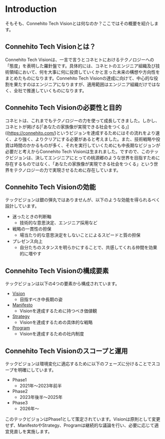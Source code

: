 # Introduction

そもそも、Connehito Tech Visionとは何なのか？ここではその概要を紹介します。

## Connehito Tech Visionとは？

Connehito Tech Visionは、一言で言うとコネヒトにおけるテクノロジーへの「態度」を表明した羅針盤です。具体的には、コネヒトのエンジニア組織及び技術領域において、何を大事に何に投資していくかと言った未来の構想や方向性をまとめたものになります。Connehito Tech Visionの達成に向けて、中心的な役割を果たすのはエンジニアになりますが、適用範囲はエンジニア組織だけではなく、全社で推進していくものになります。

## Connehito Tech Visionの必要性と目的

コネヒトは、これまでもテクノロジーの力を使って成長してきました。しかし、コネヒトが掲げる[「あなたの家族像が実現できる社会をつくる」]((https://connehito.com/)というビジョンを達成するためにはその流れをより速く、より強く、よりクリアにする必要があると考えました。また、技術戦略や投資は時間のかかるものが多く、それを実行していくためにも中長期なビジョンが必要だと考えからConnehito Tech Visionは生まれました。ですので、このテックビジョンは、決してエンジニアにとっての桃源郷のような世界を目指すために存在するものではなく、「あなたの家族像が実現できる社会をつくる」という世界をテクノロジーの力で実現させるために存在しています。

## Connehito Tech Visionの効能

テックビジョンは銀の弾丸ではありませんが、以下のような効能を得られるべく設計しています。

* 迷ったときの判断軸
  * 技術的な意思決定、エンジニア採用など
* 戦略の一貫性の担保
  * 場当たり的な意思決定をしないことによるスピードと質の担保
* プレゼンス向上
  * 自分たちのスタンスを明らかにすることで、共感してくれる仲間を効果的に増やす

## Connehito Tech Visionの構成要素

テックビジョンは以下の4つの要素から構成されています。

* [Vision](src/vision/README.md)
  * 目指すべき中長期の姿
* [Manifesto](src/manifesto/README.md)
  * Visionを達成するために持つべき価値観
* [Strategy](src/strategy/README.md)
  * Visionを達成するための具体的な戦略
* [Program](src/program/README.md)
  * Visionを達成するための社内制度

## Connehito Tech Visionのスコープと運用

テックビジョンは環境変化に適応するために以下のフェーズに分けることでスコープを明確にしています。

* Phase1
  * 2021年〜2023年前半
* Phase2
  * 2023年後半〜2025年
* Phase3
  * 2026年〜

このテックビジョンはPhase1として策定されています。Visionは原則として変更せず、ManifestoやStrategy、Programは継続的な議論を行い、必要に応じて適宜見直しを実施します。
